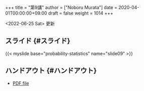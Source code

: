 +++
title = "第9講"
author = ["Noboru Murata"]
date = 2020-04-01T00:00:00+09:00
draft = false
weight = 1014
+++

<span class="timestamp-wrapper"><span class="timestamp">&lt;2022-06-25 Sat&gt; </span></span> 更新


## スライド {#スライド}

{{< myslide base="probability-statistics" name="slide09" >}}


## ハンドアウト {#ハンドアウト}

-   [PDF file](https://noboru-murata.github.io/probability-statistics/pdfs/slide09.pdf)